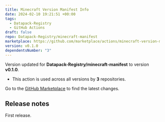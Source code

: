 ```yaml
---
title: Minecraft Version Manifest Info
date: 2024-02-10 19:21:51 +00:00
tags:
  - Datapack-Registry
  - GitHub Actions
draft: false
repo: Datapack-Registry/minecraft-manifest
marketplace: https://github.com/marketplace/actions/minecraft-version-manifest-info
version: v0.1.0
dependentsNumber: "3"
---
```



Version updated for **Datapack-Registry/minecraft-manifest** to version **v0.1.0**.
- This action is used across all versions by **3** repositories.

Go to the [GitHub Marketplace](https://github.com/marketplace/actions/minecraft-version-manifest-info) to find the latest changes.

## Release notes

First release.
